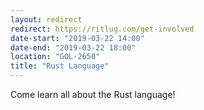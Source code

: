 ```yaml
---
layout: redirect
redirect: https://ritlug.com/get-involved
date-start: "2019-03-22 14:00"
date-end: "2019-03-22 18:00"
location: "GOL-2650"
title: "Rust Language"
---
```

Come learn all about the Rust language!
